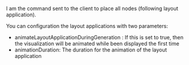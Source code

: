 I am the command sent to the client to place all nodes (following layout application).

You can configuration the layout applications with two parameters:
- animateLayoutApplicationDuringGeneration : If this is set to true, then the visualization will be animated while been displayed the first time
- animationDuration: The duration for the animation of the layout application